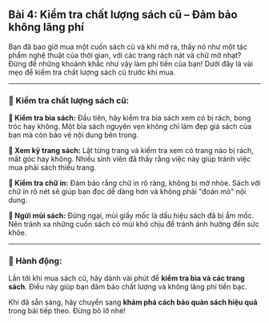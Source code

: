 ## Bài 4: Kiểm tra chất lượng sách cũ – Đảm bảo không lãng phí

Bạn đã bao giờ mua một cuốn sách cũ và khi mở ra, thấy nó như một tác phẩm nghệ thuật của thời gian, với các trang rách nát và chữ mờ nhạt? Đừng để những khoảnh khắc như vậy làm phí tiền của bạn! Dưới đây là vài mẹo để kiểm tra chất lượng sách cũ trước khi mua.

---

### 📌 Kiểm tra chất lượng sách cũ:

**🔹 Kiểm tra bìa sách:**
Đầu tiên, hãy kiểm tra bìa sách xem có bị rách, bong tróc hay không. Một bìa sách nguyên vẹn không chỉ làm đẹp giá sách của bạn mà còn bảo vệ nội dung bên trong.

**🔹 Xem kỹ trang sách:**
Lật từng trang và kiểm tra xem có trang nào bị rách, mất góc hay không. Nhiều sinh viên đã thấy rằng việc này giúp tránh việc mua phải sách thiếu trang.

**🔹 Kiểm tra chữ in:**
Đảm bảo rằng chữ in rõ ràng, không bị mờ nhòe. Sách với chữ in rõ nét sẽ giúp bạn đọc dễ dàng hơn và không phải "đoán mò" nội dung.

**🔹 Ngửi mùi sách:**
Đừng ngại, mùi giấy mốc là dấu hiệu sách đã bị ẩm mốc. Nên tránh xa những cuốn sách có mùi khó chịu để tránh ảnh hưởng đến sức khỏe.

---

### 🚀 Hành động:

Lần tới khi mua sách cũ, hãy dành vài phút để **kiểm tra bìa và các trang sách**. Điều này giúp bạn đảm bảo chất lượng và không lãng phí tiền bạc.

Khi đã sẵn sàng, hãy chuyển sang **khám phá cách bảo quản sách hiệu quả** trong bài tiếp theo. Đừng bỏ lỡ nhé!